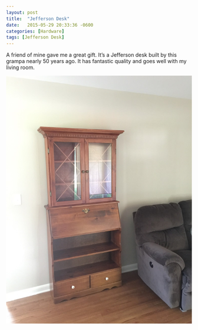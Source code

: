```yaml
---
layout: post
title:  "Jefferson Desk"
date:   2015-05-29 20:33:36 -0600
categories: [Hardware]
tags: [Jefferson Desk]
---
```


A friend of mine gave me a great gift. It’s a Jefferson desk built by this grampa nearly 50 years ago. It has fantastic quality and goes well with my living room.

![pic](/assets/2015/05/jefferson_desk1.jpg)
